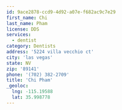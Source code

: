 ```yaml
---
id: 9ace2878-ccd9-4d92-a07e-f682ac9c7e29
first_name: Chi
last_name: Pham
license: DDS
services:
  - dentist
category: Dentists
address: '5224 villa vecchio ct'
city: 'las vegas'
state: NV
zip: '89141'
phone: '(702) 382-2709'
title: 'Chi Pham'
_geoloc:
  lng: -115.19588
  lat: 35.998778
---
```

